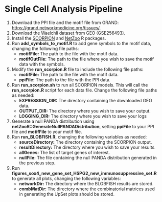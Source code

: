 # Single Cell Analysis Pipeline

1.  Download the PPI file and the motif file from GRAND: https://grand.networkmedicine.org/tissues/.
2.  Download the Waelchli dataset from GEO (GSE256493).
3.  Install the [SCORPION](https://github.com/kuijjerlab/SCORPION) and [NetZoo](https://github.com/netZoo/netZooR) R packages.
4.  Run **add_symbols_to_motif.R** to add gene symbols to the motif data, changing the following file paths:
    -   **motifFile:** The path to the file with the motif data.
    -   **motifOutFile:** The path to the file where you wish to save the motif data with the symbols.
5.  Modify the **run_scorpion.R** file to include the following file paths:
    -   **motifFile:** The path to the file with the motif data.
    -   **ppiFile:** The path to the file with the PPI data.
6.  Run **run_scorpion.sh** to run all SCORPION models. This will call the **run_scorpion.R** script for each data file. Change the following file paths as needed:
    -   **EXPRESSION_DIR:** The directory containing the downloaded GEO data.
    -   **OUTPUT_DIR:** The directory where you wish to save your output.
    -   **LOGGING_DIR:** The directory where you wish to save your logs
7.  Generate a null PANDA distribution using **netZooR::GenerateNullPANDADistribution**, setting **ppiFile** to your PPI file and **motifFile** to your motif file.
8. Run **run_BLOBFISH.R**, changing the following variables as needed:
    -   **sourceDirectory:** The directory containing the SCORPION output.
    -   **resultDirectory:** The directory where you wish to save your results.
    -   **allGenes:** The list of target genes of interest.
    -   **nullFile:** The file containing the null PANDA distribution generated in the previous step.
9. Run **figures_sox4_new_gene_set_HSPG2_new_immunosuppressive_set.R** to generate all plots, changing the following variables:
    -   **networkDir:** The directory where the BLOBFISH results are stored.
    -   **combMatDir:** The directory where the combinatorial matrices used in generating the UpSet plots should be stored.
